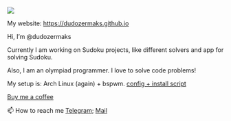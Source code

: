 ![](https://www.codewars.com/users/dudozer_mask/badges/large)

My website: https://dudozermaks.github.io

Hi, I’m @dudozermaks

Currently I am working on Sudoku projects, like different solvers and app for solving Sudoku.

Also, I am an olympiad programmer. I love to solve code problems!

My setup is:
Arch Linux (again) + bspwm. [config + install script](https://github.com/dudozermaks/config)

[Buy me a coffee](https://www.buymeacoffee.com/dudozer_maks)

📫 How to reach me [Telegram](https://t.me/dudozer_maks); [Mail](mailto:maks.razrushitel08@gmail.com)
